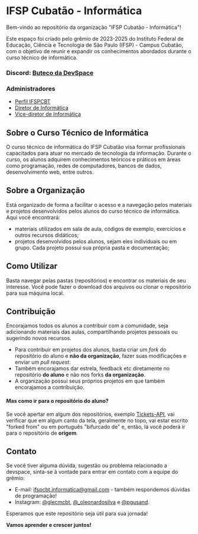 # IFSP Cubatão - Informática

Bem-vindo ao repositório da organização "IFSP Cubatão - Informática"!

Este espaço foi criado pelo grêmio de 2023-2025 do Instituto Federal de Educação, Ciência e Tecnologia de São Paulo (IFSP) - Campus Cubatão, com o objetivo de reunir e expandir os conhecimentos abordados durante o curso técnico de informática.

### Discord: [Buteco da DevSpace](https://discord.gg/z8ycnAztUj)

### Administradores

- [Perfil IFSPCBT](https://github.com/ifspcbt)
- [Diretor de Informática](https://github.com/oproprioleonardo)
- [Vice-diretor de Informática](https://github.com/gustavofg1pontes)

## Sobre o Curso Técnico de Informática

O curso técnico de informática do IFSP Cubatão visa formar profissionais capacitados para atuar no mercado de tecnologia da informação. Durante o curso, os alunos adquirem conhecimentos teóricos e práticos em áreas como programação, redes de computadores, bancos de dados, desenvolvimento web, entre outros.

## Sobre a Organização

Está organizado de forma a facilitar o acesso e a navegação pelos materiais e projetos desenvolvidos pelos alunos do curso técnico de informática. Aqui você encontrará:

 - materiais utilizados em sala de aula, códigos de exemplo, exercícios e outros recursos didáticos;
 - projetos desenvolvidos pelos alunos, sejam eles individuais ou em grupo. Cada projeto possui sua própria pasta e documentação;

## Como Utilizar

Basta navegar pelas pastas (repositórios) e encontrar os materiais de seu interesse. Você pode fazer o download dos arquivos ou clonar o repositório para sua máquina local.

## Contribuição

Encorajamos todos os alunos a contribuir com a comunidade, seja adicionando materiais das aulas, compartilhando projetos pessoais ou sugerindo novos recursos.

- Para contribuir em projetos dos alunos, basta criar um *fork* do repositório do aluno e **não da organização**, fazer suas modificações e enviar um *pull request*. <br>
- Também encorajamos dar estrela, feedback etc diretamente no repositório **do aluno** e não nos forks **da organização**.
- A organização possui seus próprios projetos em que também encorajamos a contribuição.

#### Mas como ir para o repositório do aluno?

Se você apertar em algum dos repositórios, exemplo [Tickets-API](https://github.com/ifspcbt-devspace/Tickets-API), vai verificar que em algum canto da tela, geralmente no topo, vai estar escrito "forked from" ou em português "bifurcado de" e, então, lá você poderá ir para o repositório de **origem**.

## Contato

Se você tiver alguma dúvida, sugestão ou problema relacionado a devspace, sinta-se à vontade para entrar em contato com a equipe do grêmio:

- E-mail: [ifspcbt.informatica@gmail.com](mailto:glecmcbt@gmail.com) - também respondemos dúvidas de programação!
- Instagram: [@glecmcbt](https://www.instagram.com/glecmcbt/), [@_oleonardosilva](https://www.instagram.com/_oleonardosilva/) e [@pgusand](https://www.instagram.com/pgusand/).

Esperamos que este repositório seja útil para sua jornada!

**Vamos aprender e crescer juntos!**

